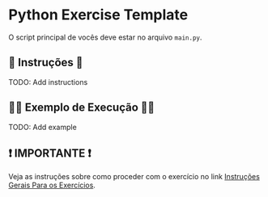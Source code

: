 # Python Exercise Template

O script principal de vocês deve estar no arquivo `main.py`.

## 📝 Instruções 📝

TODO: Add instructions

## 🧑‍💻 Exemplo de Execução 🧑‍💻

TODO: Add example

## ❗ IMPORTANTE ❗

Veja as instruções sobre como proceder com o exercício no link [Instruções Gerais Para os Exercícios](https://github.com/ProfRonan/python-exercise-instructions).

